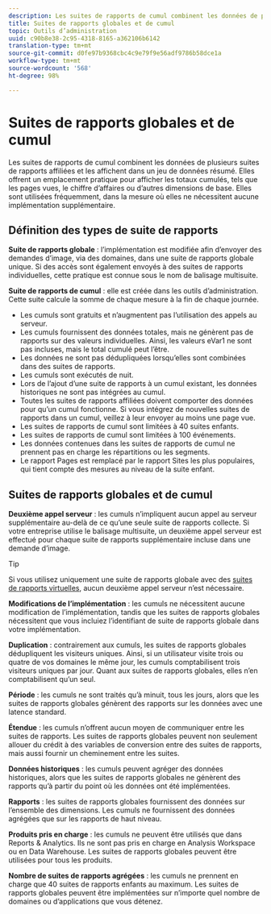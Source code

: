 ```yaml
---
description: Les suites de rapports de cumul combinent les données de plusieurs suites de rapports affiliées et les affichent dans un jeu de données résumé.
title: Suites de rapports globales et de cumul
topic: Outils d’administration
uuid: c90b8e38-2c95-4318-8165-a362106b6142
translation-type: tm+mt
source-git-commit: d0fe97b9368cbc4c9e79f9e56adf9786b58dce1a
workflow-type: tm+mt
source-wordcount: '568'
ht-degree: 98%

---
```



# Suites de rapports globales et de cumul

Les suites de rapports de cumul combinent les données de plusieurs suites de rapports affiliées et les affichent dans un jeu de données résumé. Elles offrent un emplacement pratique pour afficher les totaux cumulés, tels que les pages vues, le chiffre d’affaires ou d’autres dimensions de base. Elles sont utilisées fréquemment, dans la mesure où elles ne nécessitent aucune implémentation supplémentaire.

## Définition des types de suite de rapports

**Suite de rapports globale** : l’implémentation est modifiée afin d’envoyer des demandes d’image, via des domaines, dans une suite de rapports globale unique. Si des accès sont également envoyés à des suites de rapports individuelles, cette pratique est connue sous le nom de balisage multisuite.

**Suite de rapports de cumul** : elle est créée dans les outils d’administration. Cette suite calcule la somme de chaque mesure à la fin de chaque journée.

* Les cumuls sont gratuits et n’augmentent pas l’utilisation des appels au serveur.
* Les cumuls fournissent des données totales, mais ne génèrent pas de rapports sur des valeurs individuelles. Ainsi, les valeurs eVar1 ne sont pas incluses, mais le total cumulé peut l’être.
* Les données ne sont pas dédupliquées lorsqu’elles sont combinées dans des suites de rapports.
* Les cumuls sont exécutés de nuit.
* Lors de l’ajout d’une suite de rapports à un cumul existant, les données historiques ne sont pas intégrées au cumul.
* Toutes les suites de rapports affiliées doivent comporter des données pour qu’un cumul fonctionne. Si vous intégrez de nouvelles suites de rapports dans un cumul, veillez à leur envoyer au moins une page vue.
* Les suites de rapports de cumul sont limitées à 40 suites enfants.
* Les suites de rapports de cumul sont limitées à 100 événements.
* Les données contenues dans les suites de rapports de cumul ne prennent pas en charge les répartitions ou les segments.
* Le rapport Pages est remplacé par le rapport Sites les plus populaires, qui tient compte des mesures au niveau de la suite enfant.

## Suites de rapports globales et de cumul

**Deuxième appel serveur** : les cumuls n’impliquent aucun appel au serveur supplémentaire au-delà de ce qu’une seule suite de rapports collecte. Si votre entreprise utilise le balisage multisuite, un deuxième appel serveur est effectué pour chaque suite de rapports supplémentaire incluse dans une demande d’image.

>[!TIP]
>
>Si vous utilisez uniquement une suite de rapports globale avec des [suites de rapports virtuelles](../../components/vrs/vrs-considerations.md), aucun deuxième appel serveur n’est nécessaire.

**Modifications de l’implémentation** : les cumuls ne nécessitent aucune modification de l’implémentation, tandis que les suites de rapports globales nécessitent que vous incluiez l’identifiant de suite de rapports globale dans votre implémentation.

**Duplication** : contrairement aux cumuls, les suites de rapports globales dédupliquent les visiteurs uniques. Ainsi, si un utilisateur visite trois ou quatre de vos domaines le même jour, les cumuls comptabilisent trois visiteurs uniques par jour. Quant aux suites de rapports globales, elles n’en comptabilisent qu’un seul.

**Période** : les cumuls ne sont traités qu’à minuit, tous les jours, alors que les suites de rapports globales génèrent des rapports sur les données avec une latence standard.

**Étendue** : les cumuls n’offrent aucun moyen de communiquer entre les suites de rapports. Les suites de rapports globales peuvent non seulement allouer du crédit à des variables de conversion entre des suites de rapports, mais aussi fournir un cheminement entre les suites.

**Données historiques** : les cumuls peuvent agréger des données historiques, alors que les suites de rapports globales ne génèrent des rapports qu’à partir du point où les données ont été implémentées.

**Rapports** : les suites de rapports globales fournissent des données sur l’ensemble des dimensions. Les cumuls ne fournissent des données agrégées que sur les rapports de haut niveau.

**Produits pris en charge** : les cumuls ne peuvent être utilisés que dans Reports &amp; Analytics. Ils ne sont pas pris en charge en Analysis Workspace ou en Data Warehouse. Les suites de rapports globales peuvent être utilisées pour tous les produits.

**Nombre de suites de rapports agrégées** : les cumuls ne prennent en charge que 40 suites de rapports enfants au maximum. Les suites de rapports globales peuvent être implémentées sur n’importe quel nombre de domaines ou d’applications que vous détenez.
